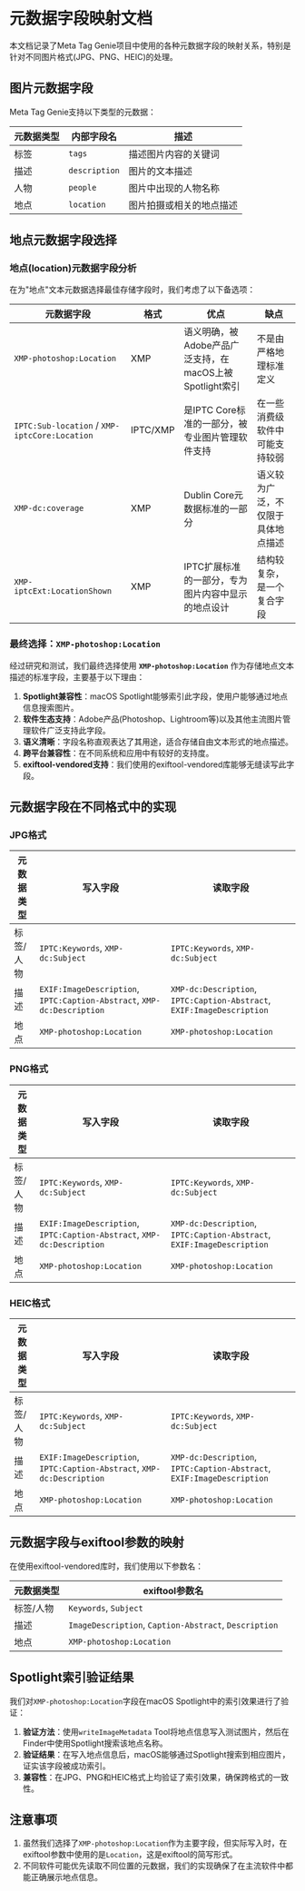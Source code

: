 # 元数据字段映射文档

本文档记录了Meta Tag Genie项目中使用的各种元数据字段的映射关系，特别是针对不同图片格式(JPG、PNG、HEIC)的处理。

## 图片元数据字段

Meta Tag Genie支持以下类型的元数据：

| 元数据类型 | 内部字段名 | 描述 |
|---------|-----------|------|
| 标签 | `tags` | 描述图片内容的关键词 |
| 描述 | `description` | 图片的文本描述 |
| 人物 | `people` | 图片中出现的人物名称 |
| 地点 | `location` | 图片拍摄或相关的地点描述 |

## 地点元数据字段选择

### 地点(location)元数据字段分析

在为"地点"文本元数据选择最佳存储字段时，我们考虑了以下备选项：

| 元数据字段 | 格式 | 优点 | 缺点 |
|----------|------|------|------|
| `XMP-photoshop:Location` | XMP | 语义明确，被Adobe产品广泛支持，在macOS上被Spotlight索引 | 不是由严格地理标准定义 |
| `IPTC:Sub-location` / `XMP-iptcCore:Location` | IPTC/XMP | 是IPTC Core标准的一部分，被专业图片管理软件支持 | 在一些消费级软件中可能支持较弱 |
| `XMP-dc:coverage` | XMP | Dublin Core元数据标准的一部分 | 语义较为广泛，不仅限于具体地点描述 |
| `XMP-iptcExt:LocationShown` | XMP | IPTC扩展标准的一部分，专为图片内容中显示的地点设计 | 结构较复杂，是一个复合字段 |

### 最终选择：`XMP-photoshop:Location`

经过研究和测试，我们最终选择使用 **`XMP-photoshop:Location`** 作为存储地点文本描述的标准字段，主要基于以下理由：

1. **Spotlight兼容性**：macOS Spotlight能够索引此字段，使用户能够通过地点信息搜索图片。
2. **软件生态支持**：Adobe产品(Photoshop、Lightroom等)以及其他主流图片管理软件广泛支持此字段。
3. **语义清晰**：字段名称直观表达了其用途，适合存储自由文本形式的地点描述。
4. **跨平台兼容性**：在不同系统和应用中有较好的支持度。
5. **exiftool-vendored支持**：我们使用的exiftool-vendored库能够无缝读写此字段。

## 元数据字段在不同格式中的实现

### JPG格式

| 元数据类型 | 写入字段 | 读取字段 |
|----------|---------|---------|
| 标签/人物 | `IPTC:Keywords`, `XMP-dc:Subject` | `IPTC:Keywords`, `XMP-dc:Subject` |
| 描述 | `EXIF:ImageDescription`, `IPTC:Caption-Abstract`, `XMP-dc:Description` | `XMP-dc:Description`, `IPTC:Caption-Abstract`, `EXIF:ImageDescription` |
| 地点 | `XMP-photoshop:Location` | `XMP-photoshop:Location` |

### PNG格式

| 元数据类型 | 写入字段 | 读取字段 |
|----------|---------|---------|
| 标签/人物 | `IPTC:Keywords`, `XMP-dc:Subject` | `IPTC:Keywords`, `XMP-dc:Subject` |
| 描述 | `EXIF:ImageDescription`, `IPTC:Caption-Abstract`, `XMP-dc:Description` | `XMP-dc:Description`, `IPTC:Caption-Abstract`, `EXIF:ImageDescription` |
| 地点 | `XMP-photoshop:Location` | `XMP-photoshop:Location` |

### HEIC格式

| 元数据类型 | 写入字段 | 读取字段 |
|----------|---------|---------|
| 标签/人物 | `IPTC:Keywords`, `XMP-dc:Subject` | `IPTC:Keywords`, `XMP-dc:Subject` |
| 描述 | `EXIF:ImageDescription`, `IPTC:Caption-Abstract`, `XMP-dc:Description` | `XMP-dc:Description`, `IPTC:Caption-Abstract`, `EXIF:ImageDescription` |
| 地点 | `XMP-photoshop:Location` | `XMP-photoshop:Location` |

## 元数据字段与exiftool参数的映射

在使用exiftool-vendored库时，我们使用以下参数名：

| 元数据类型 | exiftool参数名 |
|----------|---------------|
| 标签/人物 | `Keywords`, `Subject` |
| 描述 | `ImageDescription`, `Caption-Abstract`, `Description` |
| 地点 | `XMP-photoshop:Location` |

## Spotlight索引验证结果

我们对`XMP-photoshop:Location`字段在macOS Spotlight中的索引效果进行了验证：

1. **验证方法**：使用`writeImageMetadata` Tool将地点信息写入测试图片，然后在Finder中使用Spotlight搜索该地点名称。
2. **验证结果**：在写入地点信息后，macOS能够通过Spotlight搜索到相应图片，证实该字段被成功索引。
3. **兼容性**：在JPG、PNG和HEIC格式上均验证了索引效果，确保跨格式的一致性。

## 注意事项

1. 虽然我们选择了`XMP-photoshop:Location`作为主要字段，但实际写入时，在exiftool参数中使用的是`Location`，这是exiftool的简写形式。
2. 不同软件可能优先读取不同位置的元数据，我们的实现确保了在主流软件中都能正确展示地点信息。 
